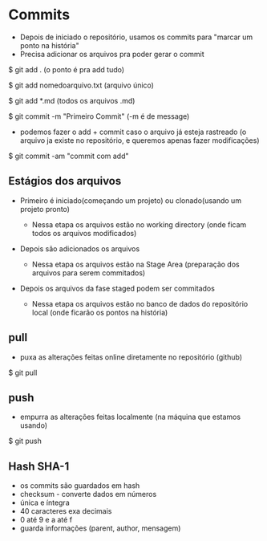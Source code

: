 # Commits

* Depois de iniciado o repositório, usamos os commits para "marcar um ponto na história"
* Precisa adicionar os arquivos pra poder gerar o commit

$ git add . (o ponto é pra add tudo)

$ git add nomedoarquivo.txt (arquivo único)

$ git add *.md (todos os arquivos .md)

$ git commit -m "Primeiro Commit" (-m é de message)

* podemos fazer o add + commit caso o arquivo já esteja rastreado (o arquivo ja existe no repositório, e queremos apenas fazer modificações)
  
$ git commit -am "commit com add"

## Estágios dos arquivos

* Primeiro é iniciado(começando um projeto) ou clonado(usando um projeto pronto)
  * Nessa etapa os arquivos estão no working directory (onde ficam todos os arquivos modificados)

* Depois são adicionados os arquivos
  * Nessa etapa os arquivos estão na Stage Area (preparação dos arquivos para serem commitados)

* Depois os arquivos da fase staged podem ser commitados
  * Nessa etapa os arquivos estão no banco de dados do repositório local (onde ficarão os pontos na história)

## pull

* puxa as alterações feitas online diretamente no repositório (github)
  
$ git pull

## push

* empurra as alterações feitas localmente (na máquina que estamos usando)

$ git push

## Hash SHA-1

* os commits são guardados em hash
* checksum - converte dados em números
* única e íntegra
* 40 caracteres exa decimais
* 0 até 9 e a até f
* guarda informações (parent, author, mensagem)
